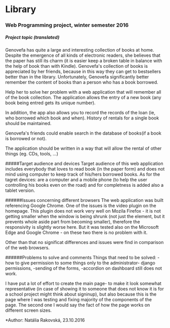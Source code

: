 ﻿Library
==========
### Web Programming project, winter semester 2016

##### Project topic (translated)
Genovefa has quite a large and interesting collection of books at home. Despite the emergence of all kinds of electronic readers, she believes that the paper has still its charm (it is easier keep a broken table in balance with the help of book than with Kindle). Genovefa's collection of books is appreciated by her friends, because in this way they can get to bestsellers better than in the library. Unfortunately, Genovefa significantly better remember the content of books than a person who has a book borrowed.

Help her to solve her problem with a web application that will remember all of the book collection. The application allows the entry of a new book (any book being entred gets its unique number).

In addition, the app also allows you to record the records of the loan (ie, who borrowed which book and when). History of rentals for a single book should be maintained.

Genovefa's friends could enable search in the database of books(if a book is borrowed or not).

The application should be written in a way that will allow the rental of other things (eg. CDs, tools, ...)

#####Target audience and devices
Target audience of this web application includes everybody that loves to read book (in the paper form) and does not mind using computer to keep track of his/hers borrowed books.
As for the tagret devices: are a computer and a mobile phone (to help the user controlling his books even on the road) and for completness is added also a tablet version.

######Issues concerning different browsers
The web application was built referencing Google Chrome.
One of the issues is the video plugin on the homepage. 
This plugin does not work very well on Mozila Firefox - it is not getting smaller when the window is being shrunk (not just the element, but it prevents whole aside part from becoming smaller), therefore the responsivity is slightly worse here.
But it was tested also on the Microsoft Edge and Google Chrome - on these two there is no problem with it.

Other than that no significat differences and issues were find in comparison of the web browsers.

######Problems to solve and comments
Things that need to be solved: 
-how to give permission to some things only to the administrator- django permissions,
-sending of the forms,
-accordion on dashboard still does not work.

I have put a lot of effort to create the main page- to make it look somewhat representative 
(in case of showing it to someone that does not know it is for a school project might think about signinup), 
but also because this is the page where I was testing and fixing majority of the components of the page.
The second one I would say the fact of how the page works on different screen sizes.


*Author:
Natália Rakovská, 23.10.2016

